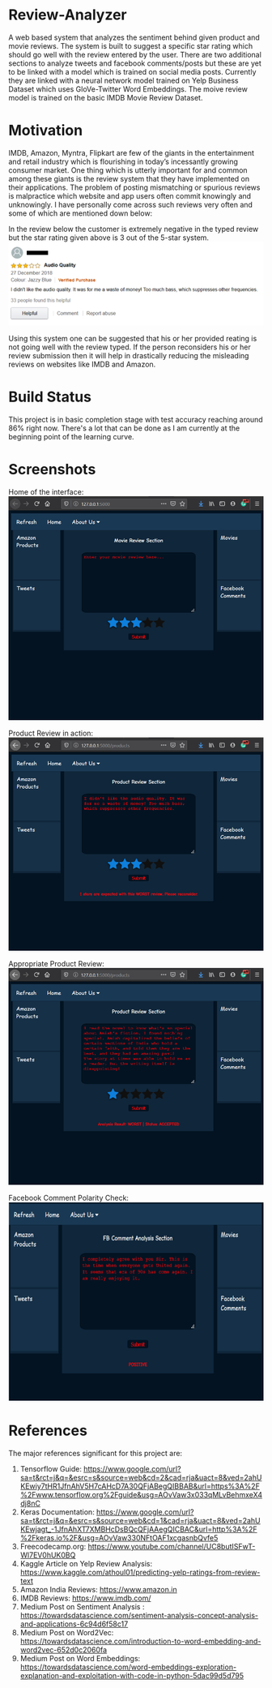 # Review-Analyzer
 
A web based system that analyzes the sentiment behind given product and movie reviews. The system is built to suggest a specific star rating which should go well with the review entered by the user. There are two additional sections to analyze tweets and facebook comments/posts but these are yet to be linked with a model which is trained on social media posts. Currently they are linked with a neural network model trained on Yelp Business Dataset which uses GloVe-Twitter Word Embeddings. The moive review model is trained on the basic IMDB Movie Review Dataset.

# Motivation

IMDB, Amazon, Myntra, Flipkart are few of the giants in the entertainment and retail industry which is flourishing in today’s incessantly growing consumer market. One thing which is utterly important for and common among these giants is the review system that they have implemented on their applications. The problem of posting mismatching or spurious reviews is malpractice which website and app users often commit knowingly and unknowingly.
I have personally come across such reviews very often and some of which are mentioned down below:

In the review below the customer is extremely negative in the typed review but the star rating given above is 3 out of  the 5-star system.
![Review 1](https://github.com/MrRobo24/Review-Analyzer/blob/MrRobo24-patch-1/Review%20Analyzer/Screenshots/rev1.png)

Using this system one can be suggested that his or her provided reating is not going well with the review typed. If the person reconsiders his or her review submission then it will help in drastically reducing the misleading reviews on websites like IMDB and Amazon.

# Build Status

This project is in basic completion stage with test accuracy reaching around 86% right now. There's a lot that can be done as I am currently at the beginning point of the learning curve.

# Screenshots

Home of the interface:
![Home](https://github.com/MrRobo24/Review-Analyzer/blob/MrRobo24-patch-1/Review%20Analyzer/Screenshots/ss1_main_page.png)

Product Review in action:
![amazon_rev_1](https://github.com/MrRobo24/Review-Analyzer/blob/MrRobo24-patch-1/Review%20Analyzer/Screenshots/ss2_amazon_rev_1.png)

Appropriate Product Review:
![amazon_rev_2](https://github.com/MrRobo24/Review-Analyzer/blob/MrRobo24-patch-1/Review%20Analyzer/Screenshots/ss2_amazon_rev_2.png)

Facebook Comment Polarity Check:
![fb_com1](https://github.com/MrRobo24/Review-Analyzer/blob/MrRobo24-patch-1/Review%20Analyzer/Screenshots/ss3_fb_com1.png)

# References

The major references significant for this project are: 
1. Tensorflow Guide: https://www.google.com/url?sa=t&rct=j&q=&esrc=s&source=web&cd=2&cad=rja&uact=8&ved=2ahUKEwiy7tHR1JfnAhV5H7cAHcD7A30QFjABegQIBBAB&url=https%3A%2F%2Fwww.tensorflow.org%2Fguide&usg=AOvVaw3x033qMLvBehmxeX4dj8nC
2. Keras Documentation: https://www.google.com/url?sa=t&rct=j&q=&esrc=s&source=web&cd=1&cad=rja&uact=8&ved=2ahUKEwjagt_-1JfnAhXT7XMBHcDsBQcQFjAAegQICBAC&url=http%3A%2F%2Fkeras.io%2F&usg=AOvVaw330NFtOAF1xcgasnbQvfe5
3. Freecodecamp.org: https://www.youtube.com/channel/UC8butISFwT-Wl7EV0hUK0BQ
4. Kaggle Article on Yelp Review Analysis:
https://www.kaggle.com/athoul01/predicting-yelp-ratings-from-review-text
5. Amazon India Reviews: https://www.amazon.in
6. IMDB Reviews: https://www.imdb.com/
7. Medium Post on Sentiment Analysis : https://towardsdatascience.com/sentiment-analysis-concept-analysis-and-applications-6c94d6f58c17
8. Medium Post on Word2Vec: https://towardsdatascience.com/introduction-to-word-embedding-and-word2vec-652d0c2060fa
9. Medium Post on Word Embeddings: https://towardsdatascience.com/word-embeddings-exploration-explanation-and-exploitation-with-code-in-python-5dac99d5d795
